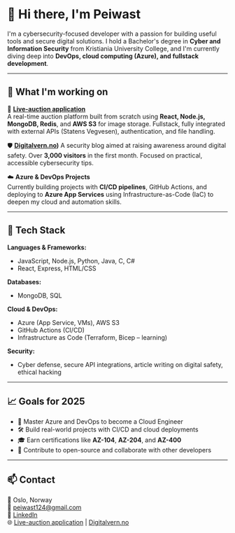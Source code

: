 # 👋 Hi there, I'm Peiwast

I'm a cybersecurity-focused developer with a passion for building useful tools and secure digital solutions. I hold a Bachelor's degree in **Cyber and Information Security** from Kristiania University College, and I'm currently diving deep into **DevOps, cloud computing (Azure), and fullstack development**.

---

## 🔭 What I'm working on

🚀 **[Live-auction application](https://live-auksjon.vercel.app/)**  
A real-time auction platform built from scratch using **React, Node.js, MongoDB, Redis**, and **AWS S3** for image storage. Fullstack, fully integrated with external APIs (Statens Vegvesen), authentication, and file handling.

🛡️ **[Digitalvern.no](https://digitalvern.no/))**
A security blog aimed at raising awareness around digital safety. Over **3,000 visitors** in the first month. Focused on practical, accessible cybersecurity tips.

☁️ **Azure & DevOps Projects**  
Currently building projects with **CI/CD pipelines**, GitHub Actions, and deploying to **Azure App Services** using Infrastructure-as-Code (IaC) to deepen my cloud and automation skills.

---

## 🧰 Tech Stack

**Languages & Frameworks:**  
- JavaScript, Node.js, Python, Java, C, C#
- React, Express, HTML/CSS

**Databases:**  
- MongoDB, SQL

**Cloud & DevOps:**  
- Azure (App Service, VMs), AWS S3  
- GitHub Actions (CI/CD)  
- Infrastructure as Code (Terraform, Bicep – learning)

**Security:**  
- Cyber defense, secure API integrations, article writing on digital safety, ethical hacking

---

## 📈 Goals for 2025

- 🧠 Master Azure and DevOps to become a Cloud Engineer  
- 🛠️ Build real-world projects with CI/CD and cloud deployments  
- 🎓 Earn certifications like **AZ-104**, **AZ-204**, and **AZ-400**  
- 🤝 Contribute to open-source and collaborate with other developers

---

## 📫 Contact

📍 Oslo, Norway  
📧 peiwast124@gmail.com  
🔗 [LinkedIn](https://www.linkedin.com/in/peiwast-hama-467a57232/)  
🌐 [Live-auction application](https://live-auksjon.vercel.app/) | [Digitalvern.no](https://digitalvern.no/)
